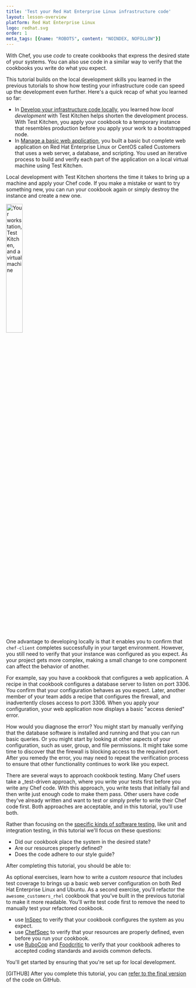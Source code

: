 ```yaml
---
title: 'Test your Red Hat Enterprise Linux infrastructure code'
layout: lesson-overview
platform: Red Hat Enterprise Linux
logo: redhat.svg
order: 1
meta_tags: [{name: "ROBOTS", content: "NOINDEX, NOFOLLOW"}]
---
```

With Chef, you use _code_ to create cookbooks that express the desired state of your systems. You can also use code in a similar way to verify that the cookbooks you write do what you expect.

This tutorial builds on the local development skills you learned in the previous tutorials to show how testing your infrastructure code can speed up the development even further. Here's a quick recap of what you learned so far:

* In [Develop your infrastructure code locally](/local-development/rhel/), you learned how _local development_ with Test Kitchen helps shorten the development process. With Test Kitchen, you apply your cookbook to a temporary instance that resembles production before you apply your work to a bootstrapped node.
* In [Manage a basic web application](/manage-a-web-app/rhel/), you built a basic but complete web application on Red Hat Enterprise Linux or CentOS called Customers that uses a web server, a database, and scripting. You used an iterative process to build and verify each part of the application on a local virtual machine using Test Kitchen.

Local development with Test Kitchen shortens the time it takes to bring up a machine and apply your Chef code. If you make a mistake or want to try something new, you can run your cookbook again or simply destroy the instance and create a new one.

<img src="/assets/images/networks/workstation-vm.png" style="width:30%; height:auto; box-shadow:none;" alt="Your workstation, Test Kitchen, and a virtual machine" />

One advantage to developing locally is that it enables you to confirm that `chef-client` completes successfully in your target environment. However, you still need to verify that your instance was configured as you expect. As your project gets more complex, making a small change to one component can affect the behavior of another.

For example, say you have a cookbook that configures a web application. A recipe in that cookbook configures a database server to listen on port 3306. You confirm that your configuration behaves as you expect. Later, another member of your team adds a recipe that configures the firewall, and inadvertently closes access to port 3306. When you apply your configuration, your web application now displays a basic "access denied" error.

How would you diagnose the error? You might start by manually verifying that the database software is installed and running and that you can run basic queries. Or you might start by looking at other aspects of your configuration, such as user, group, and file permissions. It might take some time to discover that the firewall is blocking access to the required port. After you remedy the error, you may need to repeat the verification process to ensure that other functionality continues to work like you expect.

There are several ways to approach cookbook testing. Many Chef users take a _test-driven approach, where you write your tests first before you write any Chef code. With this approach, you write tests that initially fail and then write just enough code to make them pass. Other users have code they've already written and want to test or simply prefer to write their Chef code first. Both approaches are acceptable, and in this tutorial, you'll use both.

Rather than focusing on the [specific kinds of software testing](/skills/test-driven-development/), like unit and integration testing, in this tutorial we'll focus on these questions:

* Did our cookbook place the system in the desired state?
* Are our resources properly defined?
* Does the code adhere to our style guide?

After completing this tutorial, you should be able to:

As optional exercises, learn how to write a _custom resource_ that includes test coverage to brings up a basic web server configuration on both Red Hat Enterprise Linux and Ubuntu. As a second exercise, you'll refactor the `awesome_customers_rhel` cookbook that you've built in the previous tutorial to make it more readable. You'll write test code first to remove the need to manually test your refactored cookbook. 

* use [InSpec](https://docs.chef.io/inspec_reference.html) to verify that your cookbook configures the system as you expect.
* use [ChefSpec](https://docs.chef.io/chefspec.html) to verify that your resources are properly defined, even before you run your cookbook.
* use [RuboCop](https://docs.chef.io/rubocop.html) and [Foodcritic](https://docs.chef.io/foodcritic.html) to verify that your cookbook adheres to accepted coding standards and avoids common defects.

You'll get started by ensuring that you're set up for local development.

[GITHUB] After you complete this tutorial, you can [refer to the final version](https://github.com/learn-chef/awesome_customers_test_rhel) of the code on GitHub.
